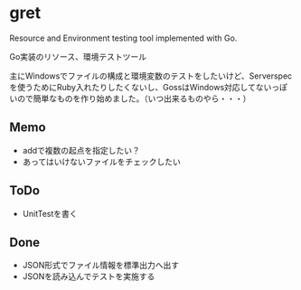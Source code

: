 # gret
Resource and Environment testing tool implemented with Go.

Go実装のリソース、環境テストツール

主にWindowsでファイルの構成と環境変数のテストをしたいけど、Serverspecを使うためにRuby入れたりしたくないし、GossはWindows対応してないっぽいので簡単なものを作り始めました。（いつ出来るものやら・・・）

## Memo
- addで複数の起点を指定したい？
- あってはいけないファイルをチェックしたい

## ToDo
- UnitTestを書く

## Done
- JSON形式でファイル情報を標準出力へ出す
- JSONを読み込んでテストを実施する
